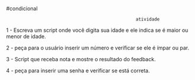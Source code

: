 #condicional

                                                     atividade



1 - Escreva  um script onde você digita sua idade e ele indica se é maior ou menor de idade.

2 - peça para o usuário inserir um número e verificar se ele é ímpar ou par.

3 - Script que receba nota e mostre o resultado do feedback.

4 - peça para inserir uma senha e verificar se está correta.
